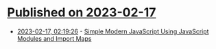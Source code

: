 # [Published on 2023-02-17](index.md)

* [2023-02-17, 02:19:26](https://news.ycombinator.com/item?id=34829855) - [Simple Modern JavaScript Using JavaScript Modules and Import Maps](https://vue-mjs.web-templates.io/blog/javascript)
